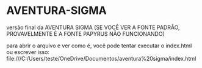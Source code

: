 # AVENTURA-SIGMA
versão final da AVENTURA SIGMA
(SE VOCÊ VER A FONTE PADRÂO, PROVAVELMENTE É A FONTE PAPYRUS NÃO FUNCIONANDO)

para abrir o arquivo e ver como é, você pode tentar executar o index.html ou escrever isso: file:///C:/Users/teste/OneDrive/Documentos/aventura%20sigma/index.html
